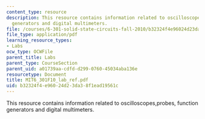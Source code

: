 ```yaml
---
content_type: resource
description: This resource contains information related to oscilloscopes,probes, function
  generators and digital multimeters.
file: /courses/6-301-solid-state-circuits-fall-2010/b32324f4e96024d23da38f1ead19561c_MIT6_301F10_lab_ref.pdf
file_type: application/pdf
learning_resource_types:
- Labs
ocw_type: OCWFile
parent_title: Labs
parent_type: CourseSection
parent_uid: a01739aa-cdfd-d299-0760-45034aba136e
resourcetype: Document
title: MIT6_301F10_lab_ref.pdf
uid: b32324f4-e960-24d2-3da3-8f1ead19561c
---
```

This resource contains information related to oscilloscopes,probes, function generators and digital multimeters.

